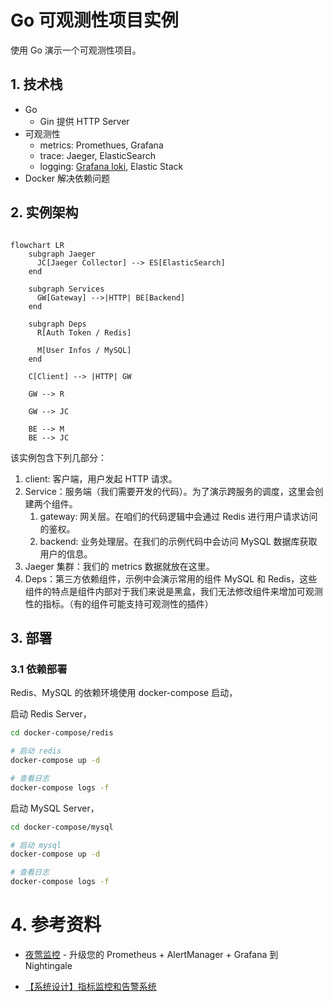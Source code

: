 # Go 可观测性项目实例

使用 Go 演示一个可观测性项目。

## 1. 技术栈

- Go
  - Gin 提供 HTTP Server
- 可观测性
  - metrics: Promethues, Grafana
  - trace: Jaeger, ElasticSearch
  - logging: [Grafana loki](https://grafana.com/docs/loki/latest/), Elastic Stack
- Docker 解决依赖问题


## 2. 实例架构

```mermaid

flowchart LR
    subgraph Jaeger
      JC[Jaeger Collector] --> ES[ElasticSearch]
    end

    subgraph Services
      GW[Gateway] -->|HTTP| BE[Backend]
    end

    subgraph Deps
      R[Auth Token / Redis]

      M[User Infos / MySQL]
    end

    C[Client] --> |HTTP| GW

    GW --> R

    GW --> JC

    BE --> M
    BE --> JC

```

该实例包含下列几部分：

1. client: 客户端，用户发起 HTTP 请求。
2. Service：服务端（我们需要开发的代码）。为了演示跨服务的调度，这里会创建两个组件。
   1. gateway: 网关层。在咱们的代码逻辑中会通过 Redis 进行用户请求访问的鉴权。
   2. backend: 业务处理层。在我们的示例代码中会访问 MySQL 数据库获取用户的信息。
3. Jaeger 集群：我们的 metrics 数据就放在这里。
4. Deps：第三方依赖组件，示例中会演示常用的组件 MySQL 和 Redis，这些组件的特点是组件内部对于我们来说是黑盒，我们无法修改组件来增加可观测性的指标。（有的组件可能支持可观测性的插件）


## 3. 部署

### 3.1 依赖部署

Redis、MySQL 的依赖环境使用 docker-compose 启动，

启动 Redis Server，

```bash
cd docker-compose/redis

# 启动 redis
docker-compose up -d

# 查看日志
docker-compose logs -f
```

启动 MySQL Server，

```bash
cd docker-compose/mysql

# 启动 mysql
docker-compose up -d

# 查看日志
docker-compose logs -f
```

# 4. 参考资料

- [夜莺监控](https://n9e.github.io/zh/) - 升级您的 Prometheus + AlertManager + Grafana 到 Nightingale

- [【系统设计】指标监控和告警系统](https://www.cnblogs.com/myshowtime/p/16445208.html)

